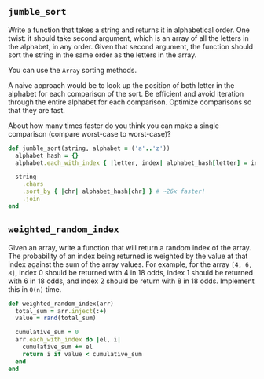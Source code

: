 ## `jumble_sort`

Write a function that takes a string and returns it in alphabetical
order. One twist: it should take second argument, which is an array of
all the letters in the alphabet, in any order. Given that second
argument, the function should sort the string in the same order as the
letters in the array.

You can use the `Array` sorting methods.

A naive approach would be to look up the position of both letter in
the alphabet for each comparison of the sort. Be efficient and avoid
iteration through the entire alphabet for each comparison. Optimize
comparisons so that they are fast.

About how many times faster do you think you can make a single
comparison (compare worst-case to worst-case)?

```ruby
def jumble_sort(string, alphabet = ('a'..'z'))
  alphabet_hash = {}
  alphabet.each_with_index { |letter, index| alphabet_hash[letter] = index }

  string
    .chars
    .sort_by { |chr| alphabet_hash[chr] } # ~26x faster!
    .join
end
```

## `weighted_random_index`

Given an array, write a function that will return a random index of
the array. The probability of an index being returned is weighted by
the value at that index against the sum of the array values. For
example, for the array `[4, 6, 8]`, index 0 should be returned with 4
in 18 odds, index 1 should be returned with 6 in 18 odds, and index 2
should be return with 8 in 18 odds. Implement this in `O(n)` time.

```ruby
def weighted_random_index(arr)
  total_sum = arr.inject(:+)
  value = rand(total_sum)

  cumulative_sum = 0
  arr.each_with_index do |el, i|
    cumulative_sum += el
    return i if value < cumulative_sum
  end
end
```

